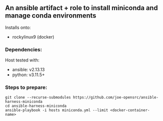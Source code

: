 ## An ansible artifact + role to install miniconda and manage conda environments

Installs onto:

 - rockylinux9 (docker) 

### Dependencies:

Host tested with:

- ansible: v2.13.13
- python:  v3.11.5+

### Steps to prepare:

```
git clone --recurse-submodules https://github.com/joe-opensrc/ansible-harness-miniconda
cd ansible-harness-miniconda 
ansible-playbook -i hosts miniconda.yml --limit <docker-container-name>
```

